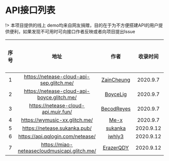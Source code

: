 # API接口列表

!> 本项目提供的线上 demo均来自网友捐赠，目的在于为不方便搭建API的用户提供便利，如果发现不可用时可向接口作者反映或者向项目提出Issue

| 序号 |                     地址                     |                    作者                     | 收录时间  | 是否可用 |
| :--: | :------------------------------------------: | :-----------------------------------------: | :-------: | :------: |
|  1   |   https://netease-cloud-api-sep.glitch.me/   | [ZainCheung](https://github.com/ZainCheung) | 2020.9.7  |    √     |
|  2   |  https://netease-cloud-api-boyce.glitch.me/  |   [BoyceLig](https://github.com/BoyceLig)   | 2020.9.7  |    √     |
|  3   |     https://netease-cloud-api.muir.fun/      | [BecodReyes](https://github.com/BecodReyes) | 2020.9.7  |    √     |
|  4   |        https://wymusic-xx.glitch.me/         |       [Me-x](https://github.com/Me-x)       | 2020.9.7  |    √     |
|  5   |         https://netease.sukanka.pub/         |    [sukanka](https://github.com/sukanka)    | 2020.9.12 |    √     |
|  6   |       https://api.qqlogin.com/netease/       |     [iwhly3](https://github.com/iwhly3)     | 2020.9.12 |    √     |
|  7   | https://miao-neteasecloudmusicapi.glitch.me/ |  [ErazerQDY](https://github.com/ErazerQDY)  | 2020.9.12 |    √     |

